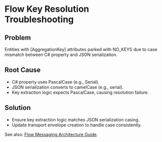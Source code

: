 # Flow Key Resolution Troubleshooting

## Problem
Entities with [AggregationKey] attributes parked with NO_KEYS due to case mismatch between C# property and JSON serialization.

## Root Cause
- C# property uses PascalCase (e.g., Serial).
- JSON serialization converts to camelCase (e.g., serial).
- Key extraction logic expects PascalCase, causing resolution failure.

## Solution
- Ensure key extraction logic matches JSON serialization casing.
- Update transport envelope creation to handle case consistently.

See also: [Flow Messaging Architecture Guide](../../guides/flow/flow-messaging-architecture.md).

